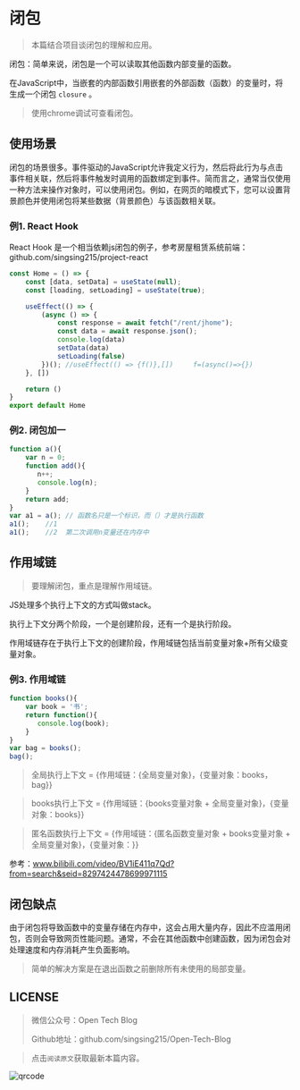 # 闭包

> 本篇结合项目谈闭包的理解和应用。

闭包：简单来说，闭包是一个可以读取其他函数内部变量的函数。

在JavaScript中，当嵌套的内部函数引用嵌套的外部函数（函数）的变量时，将生成一个闭包 `closure` 。

> 使用chrome调试可查看闭包。

## 使用场景

闭包的场景很多。事件驱动的JavaScript允许我定义行为，然后将此行为与点击事件相关联，然后将事件触发时调用的函数绑定到事件。简而言之，通常当仅使用一种方法来操作对象时，可以使用闭包。例如，在网页的暗模式下，您可以设置背景颜色并使用闭包将某些数据（背景颜色）与该函数相关联。

### 例1. React Hook

React Hook 是一个相当依赖js闭包的例子，参考房屋租赁系统前端：github.com/singsing215/project-react

``` javascript
const Home = () => {
    const [data, setData] = useState(null);
    const [loading, setLoading] = useState(true);

    useEffect(() => {
        (async () => {
            const response = await fetch("/rent/jhome");
            const data = await response.json();
            console.log(data)
            setData(data)
            setLoading(false)
        })(); //useEffect(() => {f()},[])     f=(async()=>{})
    }, [])

    return ()
}
export default Home
```

### 例2. 闭包加一
``` javascript
function a(){
    var n = 0;
    function add(){
       n++;
       console.log(n);
    }
    return add;
}
var a1 = a(); // 函数名只是一个标识，而（）才是执行函数
a1();    //1
a1();    //2  第二次调用n变量还在内存中
```

## 作用域链

> 要理解闭包，重点是理解作用域链。

JS处理多个执行上下文的方式叫做stack。

执行上下文分两个阶段，一个是创建阶段，还有一个是执行阶段。

作用域链存在于执行上下文的创建阶段，作用域链包括当前变量对象+所有父级变量对象。

### 例3. 作用域链
``` javascript
function books(){
    var book = '书';
    return function(){
       console.log(book);
    }
}
var bag = books();
bag();
```
> 全局执行上下文 = {作用域链：{全局变量对象}，{变量对象：books，bag}}

> books执行上下文 = {作用域链：{books变量对象 + 全局变量对象}，{变量对象：books}}

> 匿名函数执行上下文 = {作用域链：{匿名函数变量对象 + books变量对象 + 全局变量对象}，{变量对象：}}

参考：www.bilibili.com/video/BV1iE411q7Qd?from=search&seid=8297424478699971115

## 闭包缺点

由于闭包将导致函数中的变量存储在内存中，这会占用大量内存，因此不应滥用闭包，否则会导致网页性能问题。通常，不会在其他函数中创建函数，因为闭包会对处理速度和内存消耗产生负面影响。

> 简单的解决方案是在退出函数之前删除所有未使用的局部变量。

## LICENSE

> 微信公众号：Open Tech Blog
> 
> Github地址：github.com/singsing215/Open-Tech-Blog

> 点击`阅读原文`获取最新本篇内容。

![qrcode](https://m.qpic.cn/psc?/V537Qnpi0OXnJm2Konin077jks4ap2ow/bqQfVz5yrrGYSXMvKr.cqZs491lneOtH7kLYV2wRHulaIh6H8AG0sOgrRV5IOzhOeBPqvFlOAcjrjqxHkjHf.PFLhGbXhv2NOlTTJqCDHuw!/b&bo=WAFYAQAAAAABByA!&rf=viewer_4)
